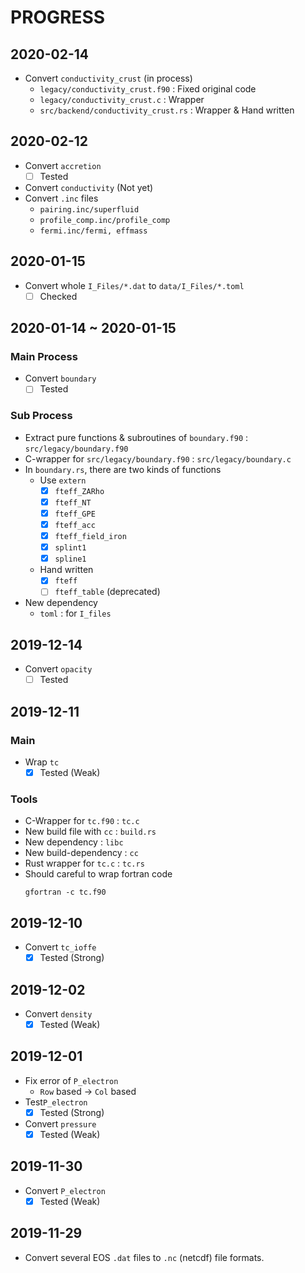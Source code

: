 # PROGRESS

## 2020-02-14

* Convert `conductivity_crust` (in process)
    * `legacy/conductivity_crust.f90` : Fixed original code
    * `legacy/conductivity_crust.c` : Wrapper
    * `src/backend/conductivity_crust.rs` : Wrapper & Hand written
## 2020-02-12

* Convert `accretion`
    - [ ] Tested
* Convert `conductivity` (Not yet)
* Convert `.inc` files
    * `pairing.inc/superfluid`
    * `profile_comp.inc/profile_comp`
    * `fermi.inc/fermi, effmass`

## 2020-01-15

* Convert whole `I_Files/*.dat` to `data/I_Files/*.toml`
    - [ ] Checked

## 2020-01-14 ~ 2020-01-15

### Main Process

* Convert `boundary`
    - [ ] Tested

### Sub Process

* Extract pure functions & subroutines of `boundary.f90` : `src/legacy/boundary.f90`
* C-wrapper for `src/legacy/boundary.f90` : `src/legacy/boundary.c`
* In `boundary.rs`, there are two kinds of functions
    * Use `extern`
        - [x] `fteff_ZARho`
        - [x] `fteff_NT`
        - [x] `fteff_GPE`
        - [x] `fteff_acc`
        - [x] `fteff_field_iron`
        - [x] `splint1`
        - [x] `spline1`
    * Hand written
        - [x] `fteff`
        - [ ] `fteff_table` (deprecated)
* New dependency
    * `toml` : for `I_files`

## 2019-12-14

* Convert `opacity`
    - [ ] Tested

## 2019-12-11

### Main

* Wrap `tc`
    - [x] Tested (Weak)

### Tools

* C-Wrapper for `tc.f90` : `tc.c`
* New build file with `cc` : `build.rs`
* New dependency : `libc`
* New build-dependency : `cc`
* Rust wrapper for `tc.c` : `tc.rs`
* Should careful to wrap fortran code
    ```shell script
    gfortran -c tc.f90
    ```

## 2019-12-10

* Convert `tc_ioffe`
    - [x] Tested (Strong)

## 2019-12-02

* Convert `density`
    - [x] Tested (Weak)

## 2019-12-01

* Fix error of `P_electron`
    * `Row` based -> `Col` based
* Test`P_electron`
    - [x] Tested (Strong)
* Convert `pressure`
    - [x] Tested (Weak)

## 2019-11-30

* Convert `P_electron`
    - [x] Tested (Weak)

## 2019-11-29

* Convert several EOS `.dat` files to `.nc` (netcdf) file formats.
